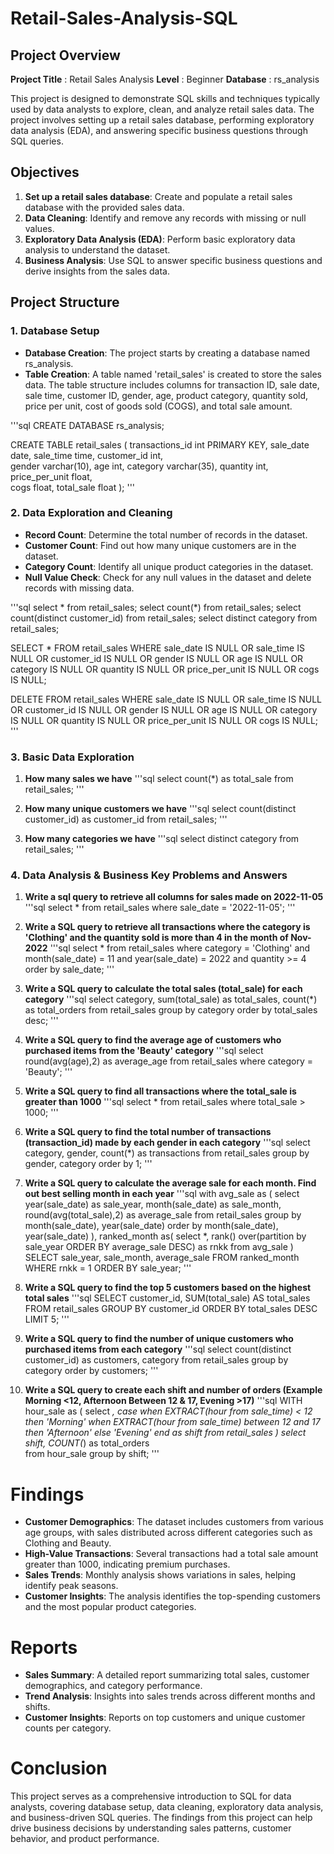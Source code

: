 # Retail-Sales-Analysis-SQL

## Project Overview

**Project Title** : Retail Sales Analysis
**Level** : Beginner
**Database** : rs_analysis

This project is designed to demonstrate SQL skills and techniques typically used by data analysts to explore, clean, and analyze retail sales data. The project involves setting up a retail sales database, performing exploratory data analysis (EDA), and answering specific business questions through SQL queries.

## Objectives

1. **Set up a retail sales database**: Create and populate a retail sales database with the provided sales data.
2. **Data Cleaning**: Identify and remove any records with missing or null values.
3. **Exploratory Data Analysis (EDA)**: Perform basic exploratory data analysis to understand the dataset.
4. **Business Analysis**: Use SQL to answer specific business questions and derive insights from the sales data.

## Project Structure

### 1. Database Setup

- **Database Creation**: The project starts by creating a database named rs_analysis.
- **Table Creation**: A table named 'retail_sales' is created to store the sales data. The table structure includes columns for transaction ID, sale date, sale time, customer ID, gender, age, product category, quantity sold, price per unit, cost of goods sold (COGS), and total sale amount.

'''sql
CREATE DATABASE rs_analysis;

CREATE TABLE retail_sales
(
    transactions_id int PRIMARY KEY,
    sale_date date,	
    sale_time time,
    customer_id int,	
    gender varchar(10),
    age int,
    category varchar(35),
    quantity int,
    price_per_unit float,	
    cogs float,
    total_sale float
);
'''

### 2. Data Exploration and Cleaning

- **Record Count**: Determine the total number of records in the dataset.
- **Customer Count**: Find out how many unique customers are in the dataset.
- **Category Count**: Identify all unique product categories in the dataset.
- **Null Value Check**: Check for any null values in the dataset and delete records with missing data.

'''sql
select * from retail_sales;
select count(*) from retail_sales;
select count(distinct customer_id) from retail_sales;
select distinct category from retail_sales;

SELECT * FROM retail_sales
WHERE 
    sale_date IS NULL OR sale_time IS NULL OR customer_id IS NULL OR 
    gender IS NULL OR age IS NULL OR category IS NULL OR 
    quantity IS NULL OR price_per_unit IS NULL OR cogs IS NULL;

DELETE FROM retail_sales
WHERE 
    sale_date IS NULL OR sale_time IS NULL OR customer_id IS NULL OR 
    gender IS NULL OR age IS NULL OR category IS NULL OR 
    quantity IS NULL OR price_per_unit IS NULL OR cogs IS NULL;
'''

### 3. Basic Data Exploration

1. **How many sales we have**
   '''sql
   select count(*) as total_sale from retail_sales;
   '''

2. **How many unique customers we have**
   '''sql
   select count(distinct customer_id) as customer_id from retail_sales;
   '''

3. **How many categories we have**
   '''sql
   select distinct category from retail_sales;
   '''

### 4. Data Analysis & Business Key Problems and Answers

1. **Write a sql query to retrieve all columns for sales made on 2022-11-05**
   '''sql
   select * from retail_sales 
   where sale_date = '2022-11-05';
   '''

2. **Write a SQL query to retrieve all transactions where the category is 'Clothing' and the quantity sold is more than 4 in the month of Nov-2022**
   '''sql
   select * from retail_sales where category = 'Clothing' 
   and month(sale_date) = 11
   and year(sale_date) = 2022
   and quantity >= 4
   order by sale_date;
   '''

3. **Write a SQL query to calculate the total sales (total_sale) for each category**
   '''sql
   select category, 
   sum(total_sale) as total_sales,
   count(*) as total_orders
   from retail_sales
   group by category
   order by total_sales desc;
   '''

4. **Write a SQL query to find the average age of customers who purchased items from the 'Beauty' category**
   '''sql
   select round(avg(age),2) as average_age 
   from retail_sales
   where category = 'Beauty';
   '''

5. **Write a SQL query to find all transactions where the total_sale is greater than 1000**
   '''sql
   select * from retail_sales
   where total_sale > 1000;
   '''

6. **Write a SQL query to find the total number of transactions (transaction_id) made by each gender in each category**
   '''sql
   select category, gender, count(*) as transactions
   from retail_sales
   group by gender, category
   order by 1;
   '''

7. **Write a SQL query to calculate the average sale for each month. Find out best selling month in each year**
   '''sql
   with avg_sale as (
      select year(sale_date) as sale_year, month(sale_date) as sale_month, 
      round(avg(total_sale),2) as average_sale
      from retail_sales
      group by month(sale_date), year(sale_date)
      order by month(sale_date), year(sale_date)
      ),
      ranked_month as(
      select *,
      rank() over(partition by sale_year ORDER BY average_sale DESC) as rnkk
      from avg_sale
      )
      SELECT sale_year, sale_month, average_sale
      FROM ranked_month
      WHERE rnkk = 1
      ORDER BY sale_year;
   '''

8. **Write a SQL query to find the top 5 customers based on the highest total sales**
   '''sql
   SELECT customer_id, SUM(total_sale) AS total_sales
   FROM retail_sales
   GROUP BY customer_id
   ORDER BY total_sales DESC
   LIMIT 5;
   '''

9. **Write a SQL query to find the number of unique customers who purchased items from each category**
    '''sql
   select count(distinct customer_id) as customers, category
   from retail_sales
   group by category
   order by customers;
   '''

10. **Write a SQL query to create each shift and number of orders (Example Morning <12, Afternoon Between 12 & 17, Evening >17)**
    '''sql
    WITH hour_sale as
       (
	   select *,
     case
	   when EXTRACT(hour from sale_time) < 12 then 'Morning'
	   when EXTRACT(hour from sale_time) between 12 and 17 then 'Afternoon'
	   else 'Evening'
     end as shift
     from retail_sales
       )
   select shift, COUNT(*) as total_orders    
   from hour_sale
   group by shift;
   '''

# Findings

- **Customer Demographics**: The dataset includes customers from various age groups, with sales distributed across different categories such as Clothing and Beauty.
- **High-Value Transactions**: Several transactions had a total sale amount greater than 1000, indicating premium purchases.
- **Sales Trends**: Monthly analysis shows variations in sales, helping identify peak seasons.
- **Customer Insights**: The analysis identifies the top-spending customers and the most popular product categories.

# Reports

- **Sales Summary**: A detailed report summarizing total sales, customer demographics, and category performance.
- **Trend Analysis**: Insights into sales trends across different months and shifts.
- **Customer Insights**: Reports on top customers and unique customer counts per category.

# Conclusion

This project serves as a comprehensive introduction to SQL for data analysts, covering database setup, data cleaning, exploratory data analysis, and business-driven SQL queries. The findings from this project can help drive business decisions by understanding sales patterns, customer behavior, and product performance.



